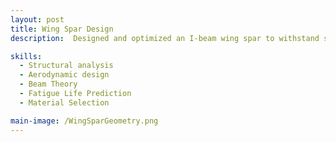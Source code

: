 ```yaml
---
layout: post
title: Wing Spar Design
description:  Designed and optimized an I-beam wing spar to withstand specified aerodynamic loads while minimizing weight. Applied stress and deflection analysis under bending and shear loads to ensure structural integrity. Incorporated fatigue life estimation using the Palmgren–Miner rule. Used MMPDS material data to evaluate trade-offs between strength, stiffness, and density. Produced an optimized geometry that satisfied strength, fatigue, and weight constraints, demonstrating principles of aerospace structural design

skills: 
  - Structural analysis
  - Aerodynamic design
  - Beam Theory
  - Fatigue Life Prediction
  - Material Selection

main-image: /WingSparGeometry.png
---
```


